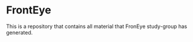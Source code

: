 # FrontEye

This is a repository that contains all material that FronEye study-group has generated. 
